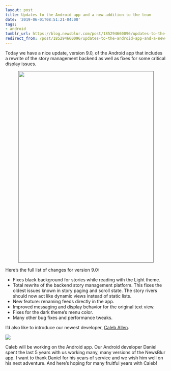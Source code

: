 ```yaml
---
layout: post
title: Updates to the Android app and a new addition to the team
date: '2019-06-01T08:51:21-04:00'
tags:
- android
tumblr_url: https://blog.newsblur.com/post/185294660096/updates-to-the-android-app-and-a-new-addition-to
redirect_from: /post/185294660096/updates-to-the-android-app-and-a-new-addition-to
---
```

Today we have a nice update, version 9.0, of the Android app that includes a rewrite of the story management backend as well as fixes for some critical display issues.

<figure class="tmblr-full" data-orig-height="1920" data-orig-width="1080" data-orig-src="https://s3.amazonaws.com/static.newsblur.com/blog/android-9.png"><img width="600" style="width: 600px; margin: 0 auto;border:1px solid #606060" data-orig-height="1920" data-orig-width="1080" src="https://s3.amazonaws.com/static.newsblur.com/blog/android-9.png"></figure>

Here’s the full list of changes for version 9.0:

- Fixes black background for stories while reading with the Light theme.
- Total rewrite of the backend story management platform. This fixes the oldest issues known in story paging and scroll state. The story rivers should now act like dynamic views instead of static lists.
- New feature: renaming feeds directly in the app.
- Improved messaging and display behavior for the original text view.
- Fixes for the dark theme’s menu color.
- Many other bug fixes and performance tweaks.

I’d also like to introduce our newest developer, [Caleb Allen](https://github.com/caleb-allen).

![](http://static.newsblur.com.s3.amazonaws.com/blog/caleb-allen.jpeg)

Caleb will be working on the Android app. Our Android developer Daniel spent the last 5 years with us working many, many versions of the NewsBlur app. I want to thank Daniel for his years of service and we wish him well on his next adventure. And here’s hoping for many fruitful years with Caleb!

